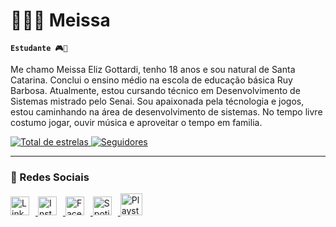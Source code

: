 #  👩🏻‍💻 Meissa 
**`Estudante 🎮🌈`**

Me chamo Meissa Eliz Gottardi, tenho 18 anos e sou natural de Santa Catarina. Conclui o ensino médio na escola  de educação básica Ruy Barbosa. Atualmente, estou cursando técnico em Desenvolvimento de Sistemas mistrado pelo Senai. Sou apaixonada pela técnologia e jogos, estou caminhando na área de desenvolvimento de sistemas. No tempo livre costumo jogar, ouvir música e aproveitar o tempo em familia. 

<p align="left">
    <a href="https://github.com/MeissaElizGottardi?tab=repositories&sort=stargazers">
        <img 
            alt="Total de estrelas" 
            title="Total de estrelas GitHub" 
            src="https://img.shields.io/github/stars/MeissaElizGottardi?style=for-the-badge&labelColor=488207&logo=star&label=estrelas&color=55960c&logoColor=white"
        />
    </a>
    <a href="https://github.com/MeissaElizGottardi?tab=followers">
        <img 
            alt="Seguidores" 
            title="Me siga no GitHub" 
            src="https://img.shields.io/github/followers/MeissaElizGottardi?labelColor=1155ba&style=for-the-badge&logo=github&label=Seguidores&logoColor=white""
        />
    </a>
</p>

---

### 🤖 Redes Sociais   

<p align="left">
            <a href="https://www.linkedin.com/in/meissa-gottardi-b7a99733a">
            <img 
            alt="Linkedin"
            title="Linkedin"
            width="30px"
            style="padding-right: 10px;"
            src="https://upload.wikimedia.org/wikipedia/commons/8/81/LinkedIn_icon.svg"
            />
            </a>
            <a href="https://www.instagram.com/trid3ntt/s">
            <img 
            alt="Instagram"
            title="Instagram"
            width="30px"
            style="padding-right: 10px;"
            src="https://upload.wikimedia.org/wikipedia/commons/a/a5/Instagram_icon.png"
            />
            </a> 
            <a href="https://www.facebook.com/people/Meissa-Eliz/pfbid0R8kUUHrkemCKPXQaAzSB6Hf2vAaHoFdG3eqF1XpM6pNBKRNk6w6pinjHhNMAgA77l/">
            <img 
            alt="Facebook"
            title="Facebook"
            width="30px"
            style="padding-right: 10px;"
            src="https://upload.wikimedia.org/wikipedia/commons/b/b9/2023_Facebook_icon.svg"
        />
        </a>
        <a href="https://open.spotify.com/user/a0w9mxf7mx9zz8551myy6zcqe?si=dba04a6323f4408a">
            <img 
            alt="Spotify"
            title="Spotify"
            width="30px"
            style="padding-right: 10px;"
            src="https://upload.wikimedia.org/wikipedia/commons/7/75/Spotify_icon.png"
            />
            </a>
        <a href="https://profile.playstation.com/Trid3ntt_69">
            <img 
            alt="Playstation"
            title="Playstation"
            width="35px"
            style="padding-right: 10px;"
            src="https://upload.wikimedia.org/wikipedia/commons/4/4e/Playstation_logo_colour.svg"
            />
            </a>
            
 
